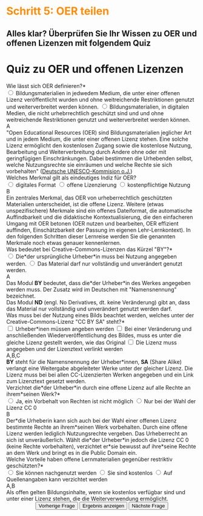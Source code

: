 <h1 style="color:#ff8c00">Schritt 5: OER teilen</h1>

<h2 style="margin-bottom:20px">Alles klar? Überprüfen Sie Ihr Wissen zu OER und offenen Lizenzen mit folgendem Quiz</h2>

<script>
  (function(){
    /* result funtion */
    function showResult(){
      /* reset previous selections */
      slides[currentSlide].querySelector(".answers").querySelectorAll("label").forEach( (currentLabel, labelNumber) => { 
          currentLabel.style.color = "#0A1F40";
      });
      /* find selected answers */
      const answerContainer = slides[currentSlide].querySelector(".answers");
      const selector = `input:checked`;
      const userAnswers = (answerContainer.querySelectorAll(selector) || {});
      /* get correct answers */
      correctAnswers = slides[currentSlide].querySelector(".solution").innerHTML.split(",");
      /* check all answers */
      userAnswers.forEach( (currentAnswer, answerNumber) => {
        /* if answer is correct */
        if(correctAnswers.includes(currentAnswer.value)){
          /* color the answers green */
          var answers = slides[currentSlide].querySelector(".answers").querySelectorAll("label");
          answers.forEach( (currentLabel, labelNumber) => {
            if (currentAnswer.value === currentLabel.title){  
              currentLabel.style.color = "lightgreen";
            }
          });
          showExplanation(1);      
        }
        /* if answer is blank */
        else if (currentAnswer.value == null){
          /* do nothing */
        }
        /* if answer is wrong */
        else{
          /* color the answers red */
          var answers = slides[currentSlide].querySelector(".answers").querySelectorAll("label");
          answers.forEach( (currentLabel, labelNumber) => {
            if (currentAnswer.value === currentLabel.title){  
              currentLabel.style.color = "red";
            }
          });
          showExplanation(1);
        }
      });
      /* if multiple answers correct, mark unchecked correct answers red */
      if (correctAnswers.length > 1) {
        var list = [];
        var answers = slides[currentSlide].querySelector(".answers").querySelectorAll("label");
        userAnswers.forEach( (currentAnswer, answerNumber) => {
             list.push(currentAnswer.value);
        });
        slides[currentSlide].querySelector(".question").innerHTML = list;
        correctAnswers.forEach( (correctAnswer, answerNumber) => {
          var checked = False;
          if (!list.includes(correctAnswers)) {
            answers.forEach( (currentLabel, labelNumber) => {
              if (correctAnswer === currentLabel.title){  
                currentLabel.style.color = "red";
              }
            });
          }  
        });
      }
    }
    /* explanation function */
    function showExplanation(x) {
      if (x == 1) {
        explanationContainer.innerHTML = `<b>Ergänzungen zur Antwort:</b><br> ${slides[currentSlide].querySelector(".explanation").innerHTML}`;
      }
      else if (x == 0) {
        explanationContainer.innerHTML = ``;
        slides[currentSlide].querySelector(".answers").querySelectorAll("label").forEach( (currentLabel, labelNumber) => { 
          currentLabel.style.color = "#0A1F40";
        });
      }
    }
    /* slide function */
    function showSlide(n) {
      slides[currentSlide].style.display = 'none';
      slides[n].style.display = 'block';
      currentSlide = n;
      if(currentSlide === 0){
        previousButton.style.display = 'none';
      }
      else{
        previousButton.style.display = 'inline-block';
      }
      if(currentSlide === slides.length-1){
        nextButton.style.display = 'none';
      }
      else{
        nextButton.style.display = 'inline-block';
      }
      //for pagination
      pagination.innerHTML = `Frage ${currentSlide + 1} von ${slides.length}`;
    }
    function showNextSlide() {
      showSlide(currentSlide + 1);
    }
    function showPreviousSlide() {
      showSlide(currentSlide - 1);
    }
    // Variables
    const slides = document.querySelectorAll("div.slide");
    const explanationContainer = document.querySelector("div.explanationContainer");
    const pagination = document.getElementById('pagination');
    const previousButton = document.getElementById("previous");
    const nextButton = document.getElementById("next");
    const submitButton = document.getElementById('submit');
    let currentSlide = 0;
    // Show the first slide
    showSlide(currentSlide);
    // Event listeners
    submitButton.addEventListener('click', showResult);
    previousButton.addEventListener("click", () => {    
     showExplanation(0);    
     showPreviousSlide();
    });
    nextButton.addEventListener("click", () => {    
     showExplanation(0);  
     showNextSlide();  
    });
  })();
</script>

<div class="quiz-frame">
  <h1 class="quiz">Quiz zu OER und offenen Lizenzen</h1>
  <div class="quiz-container">
    <div class="slide" name="multiple-choice">
      <div class="question">Wie lässt sich OER definieren?*</div>
      <div class="answers">
        <label title="A">
          <input type="radio" name="question1" value="A">
          Bildungsmaterialien in jedwedem Medium, die unter einer offenen Lizenz veröffentlicht wurden und ohne weitreichende Restriktionen genutzt und weiterverbreitet werden können.
        </label>
        <label title="B">
          <input type="radio" name="question1" value="B">
          Bildungsmaterialien, in digitalen Medien, die nicht urhebrrechtlich geschützt sind und und ohne weitreichende Restriktionen genutzt und weiterverbreitet werden können.
        </label>
      </div>
      <div class="solution">A</div>
      <div class="explanation">"Open Educational Resources (OER) sind Bildungsmaterialien jeglicher Art und in jedem Medium, die unter einer offenen Lizenz stehen. Eine solche Lizenz ermöglicht den kostenlosen Zugang sowie die kostenlose Nutzung, Bearbeitung und Weiterverbreitung durch Andere ohne oder mit geringfügigen Einschränkungen. Dabei bestimmen die Urhebenden selbst, welche Nutzungsrechte sie einräumen und welche Rechte sie sich vorbehalten" (<a aria-describedby="Link zur OER Seite der deutschen Unesco-Kpmmission" href="https://www.unesco.de/bildung/open-educational-resources">Deutsche UNESCO-Kommision o.J.</a>)</div>
    </div>
    <div class="slide" name="multiple-choice">
      <div class="question">Welches Merkmal gilt als eindeutiges Indiz für OER?</div>
      <div class="answers">
        <label title="A">
          <input type="radio" name="question2" value="A">
          digitales Format
        </label>
        <label title="B">
          <input type="radio" name="question2" value="B">
          offene Lizenzierung
        </label>
        <label title="C">
          <input type="radio" name="question2" value="C">
          kostenpflichtige Nutzung
        </label>
      </div>
      <div class="solution">B</div>
      <div class="explanation">Ein zentrales Merkmal, das OER von urheberrechtlich geschützten Materialien unterscheidet, ist die offene Lizenz. Weitere (etwas unspezifischere) Merkmale sind ein offenes Dateiformat, die automatische Auffindbarkeit und die didaktische Kontextualisierung, die den einfacheren Umgang mit OER betonen (OER nutzen und bearbeiten, OER effizient auffinden, Einschätzbarkeit der Passung im eigenen Lehr-Lernkontext). In den folgenden Schritten dieser Lernreise werden Sie die genannten Merkmale noch etwas genauer kennenlernen.</div>
    </div>
    <div class="slide" name="multiple-choice">
      <div class="question">Was bedeutet bei Creative-Commons-Lizenzen das Kürzel "BY"?*</div>
      <div class="answers">
        <label title="A">
          <input type="radio" name="question3" value="A">
          Die*der ursprüngliche Urheber*in muss bei Nutzung angegeben werden.
        </label>
        <label title="B">
          <input type="radio" name="question3" value="B">
          Das Material darf nur vollständig und unverändert genutzt werden.
        </label>
      </div>
      <div class="solution">A</div>
      <div class="explanation">Das Modul <b>BY</b> bedeutet, dass die*der Urheber*in des Werkes angegeben werden muss. Der Zusatz wird im Deutschen mit "Namensnennung" bezeichnet.<br>Das Modul <b>ND</b> (engl. No Derivatives, dt. keine Veränderung) gibt an, dass das Material nur vollständig und unverändert genutzt werden darf.</div>
    </div>
    <div class="slide" name="multiple-choice">
      <div class="question">Was muss bei der Nutzung eines Bilds beachtet werden, welches unter der Creative-Commons-Lizenz "CC BY SA" steht?*</div>
      <div class="answers">
        <label title="A">
          <input type="checkbox" name="question4" value="A">
          Urheber*inen müssen angeben werden
        </label>
        <label title="B">
          <input type="checkbox" name="question4" value="B">
          Bei einer Veränderung und anschließenden Wiederveröffentlichung des Bildes, muss es unter die gleiche Lizenz gestellt werden, wie das Original
        </label>
        <label title="C">
          <input type="checkbox" name="question4" value="C">
          Die Lizenz muss angegeben und der Lizenztext verlinkt werden
        </label>
      </div>
      <div class="solution">A,B,C</div>
      <div class="explanation"><b>BY</b> steht für die Namensnennung der Urheber*innen, <b>SA</b> (Share Alike) verlangt eine Weitergabe abgeleiteter Werke unter der gleicher Lizenz. Die Lizenz muss bei bei allen CC-Lizenzierten Werken angegeben und ein Link zum Lizenztext gesetzt werden.</div>
    </div>
    <div class="slide" name="multiple-choice">
      <div class="question">Verzichtet die*der Urheber*in durch eine offene Lizenz auf alle Rechte an ihrem*seinen Werk?*</div>
      <div class="answers">
        <label title="A">
          <input type="radio" name="question5" value="A">
          Ja, ein Vorbehalt von Rechten ist nicht möglich
        </label>
        <label title="B">
          <input type="radio" name="question5" value="B">
          Nur bei der Wahl der Lizenz CC 0
        </label>
      </div>
      <div class="solution">B</div>
      <div class="explanation">Der*die Urheberin kann sich auch bei der Wahl einer offenen Lizenz bestimmte Rechte an ihrem*seinen Werk vorbehalten. Durch eine offene Lizenz werden lediglich Nutzungsrechte vergeben. Das Urheberrecht an sich ist unveräußerlich. Wählt die*der Urheber*in jedoch die Lizenz CC 0 (keine Rechte vorbehalten), verzichtet er*sie bewusst auf ihre*seine Rechte an dem Werk und bringt es in die Public Domain ein.</div>
    </div>
    <div class="slide" name="multiple-choice">
      <div class="question">Welche Vorteile haben offene Lernmaterialien gegenüber restriktiv geschützten?*</div>
      <div class="answers">
        <label title="A">
          <input type="radio" name="question6" value="A">
          Sie können nachgenutzt werden
        </label>
        <label title="B">
          <input type="radio" name="question6" value="B">
          Sie sind kostenlos
        </label>
        <label title="C">
          <input type="radio" name="question6" value="C">
          Auf Quellenangaben kann verzichtet werden
        </label>
      </div>
      <div class="solution">A,B</div>
      <div class="explanation">Als offen gelten Bildungsinhalte, wenn sie kostenlos verfügbar sind und unter einer Lizenz stehen, die die Weiterverwendung ermöglicht.</div>
    </div>
  </div>
  <div class="explanationContainer"></div>
  <div style="display:block;text-align:center;">
    <button class="quiz" id="previous">Vorherige Frage</button>
    <button class="quiz" id="submit">Ergebnis anzeigen</button>
    <button class="quiz" id="next">Nächste Frage</button>
  </div>
  <div id="pagination" style="float:right;margin-right:5px;margin-bottom:5px;"></div>
</div>
